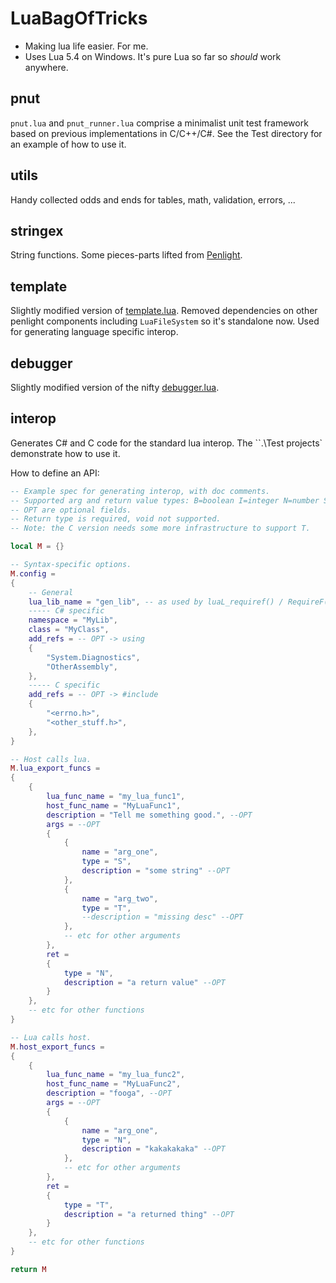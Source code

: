 # LuaBagOfTricks

- Making lua life easier. For me.
- Uses Lua 5.4 on Windows. It's pure Lua so far so *should* work anywhere.

## pnut
`pnut.lua` and `pnut_runner.lua` comprise a minimalist unit test framework based on previous implementations in C/C++/C#.
See the Test directory for an example of how to use it.

## utils
Handy collected odds and ends for tables, math, validation, errors, ...

## stringex
String functions. Some pieces-parts lifted from  [Penlight](https://github.com/lunarmodules/Penlight).

## template
Slightly modified version of [template.lua](https://github.com/lunarmodules/Penlight).
Removed dependencies on other penlight components including `LuaFileSystem` so it's standalone now.
Used for generating language specific interop.

## debugger
Slightly modified version of the nifty [debugger.lua](https://github.com/slembcke/debugger.lua).

## interop
Generates C# and C code for the standard lua interop. The ``.\Test projects` demonstrate how to use it.

How to define an API:
``` Lua
-- Example spec for generating interop, with doc comments.
-- Supported arg and return value types: B=boolean I=integer N=number S=string T=tableex.
-- OPT are optional fields.
-- Return type is required, void not supported.
-- Note: the C version needs some more infrastructure to support T.

local M = {}

-- Syntax-specific options.
M.config =
{
    -- General
    lua_lib_name = "gen_lib", -- as used by luaL_requiref() / RequireF()
    ----- C# specific
    namespace = "MyLib",
    class = "MyClass",
    add_refs = -- OPT -> using
    {
        "System.Diagnostics",
        "OtherAssembly",
    },
    ----- C specific
    add_refs = -- OPT -> #include
    {
        "<errno.h>",
        "<other_stuff.h>",
    },
}

-- Host calls lua.
M.lua_export_funcs =
{
    {
        lua_func_name = "my_lua_func1",
        host_func_name = "MyLuaFunc1",
        description = "Tell me something good.", --OPT
        args = --OPT
        {
            {
                name = "arg_one",
                type = "S",
                description = "some string" --OPT
            },
            {
                name = "arg_two",
                type = "T",
                --description = "missing desc" --OPT
            },
            -- etc for other arguments
        },
        ret =
        {
            type = "N",
            description = "a return value" --OPT
        }
    },
    -- etc for other functions
}

-- Lua calls host.
M.host_export_funcs =
{
    {
        lua_func_name = "my_lua_func2",
        host_func_name = "MyLuaFunc2",
        description = "fooga", --OPT
        args = --OPT
        {
            {
                name = "arg_one",
                type = "N",
                description = "kakakakaka" --OPT
            },
            -- etc for other arguments
        },
        ret =
        {
            type = "T",
            description = "a returned thing" --OPT
        }
    },
    -- etc for other functions
}

return M
```